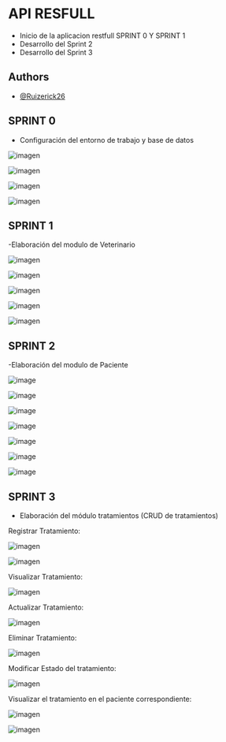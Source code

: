 # API RESFULL 

- Inicio de la aplicacion restfull SPRINT 0 Y SPRINT 1
- Desarrollo del Sprint 2
- Desarrollo del Sprint 3



## Authors

- [@Ruizerick26](https://www.github.com/Ruizerick26)


## SPRINT 0
- Configuración del entorno de trabajo y base de datos

![imagen](https://github.com/Ruizerick26/Veterinario/assets/117743844/0ca2399e-12fd-459e-b7b4-991b1880ee94)

![imagen](https://github.com/Ruizerick26/Veterinario/assets/117743844/b442f6cb-edf0-477a-bf02-86f312ab897e)

![imagen](https://github.com/Ruizerick26/Veterinario/assets/117743844/c0b4a97b-16c1-403e-aaeb-66337bf77fbc)

![imagen](https://github.com/Ruizerick26/Veterinario/assets/117743844/c7b8a8bf-f75c-4d5e-adfc-3acde02c08ff)

## SPRINT 1
-Elaboración del modulo de Veterinario 

![imagen](https://github.com/Ruizerick26/Veterinario/assets/117743844/81c8b3ea-4946-4ff9-aa4f-14954ffc803b)

![imagen](https://github.com/Ruizerick26/Veterinario/assets/117743844/e1a53e33-5808-4ed5-8a7d-b35c713050e5)

![imagen](https://github.com/Ruizerick26/Veterinario/assets/117743844/91051293-ecde-4a6c-bcbe-70a120ceebd3)

![imagen](https://github.com/Ruizerick26/Veterinario/assets/117743844/46fdbea6-ed5c-481b-8903-6b6e8c6f3c8a)

![imagen](https://github.com/Ruizerick26/Veterinario/assets/117743844/4a920fed-5f2d-4187-85cc-42672c9807d1)

## SPRINT 2

-Elaboración del modulo de Paciente

![image](https://github.com/Ruizerick26/Veterinario/assets/117743844/265d3638-c5b4-46e8-b5f9-283f36e77dff)

![image](https://github.com/Ruizerick26/Veterinario/assets/117743844/4fcd9652-e5d8-4a2c-b78c-f47f3ef6e2b0)

![image](https://github.com/Ruizerick26/Veterinario/assets/117743844/2c2de0b1-ff5b-4a53-824b-81d2593e194e)

![image](https://github.com/Ruizerick26/Veterinario/assets/117743844/096bd0ce-8f3e-45a9-970d-2fcd82b4eaf3)

![image](https://github.com/Ruizerick26/Veterinario/assets/117743844/f56fe93b-783e-48fb-9139-c5c20cce55a9)

![image](https://github.com/Ruizerick26/Veterinario/assets/117743844/8c91b5a5-7b75-4bb8-b388-7002c16b9694)

![image](https://github.com/Ruizerick26/Veterinario/assets/117743844/fe211c9e-13f6-49c3-9851-240d9554aa45)

## SPRINT 3
- Elaboración del módulo tratamientos (CRUD de tratamientos)

Registrar Tratamiento:

![imagen](https://github.com/Ruizerick26/Veterinario/assets/117743844/bb9e28a7-d483-4332-b0b7-e1807d1e7456)

![imagen](https://github.com/Ruizerick26/Veterinario/assets/117743844/b2f4b57e-b4a7-4176-90f7-639c071a56c1)

Visualizar Tratamiento:

![imagen](https://github.com/Ruizerick26/Veterinario/assets/117743844/797373a7-593b-4a76-ad36-d8fec1fdeb50)

Actualizar Tratamiento:

![imagen](https://github.com/Ruizerick26/Veterinario/assets/117743844/f2f3bbc5-fcc9-4e3a-bb63-9e7a9afd6ea6)

Eliminar Tratamiento:

![imagen](https://github.com/Ruizerick26/Veterinario/assets/117743844/d7afcd1d-a63f-419b-967e-b8245ab361a5)

Modificar Estado del tratamiento:

![imagen](https://github.com/Ruizerick26/Veterinario/assets/117743844/3395496a-8e18-4a11-b404-2c409317f93b)

Visualizar el tratamiento en el paciente correspondiente:

![imagen](https://github.com/Ruizerick26/Veterinario/assets/117743844/29c96d00-c06a-43e3-8cc9-0e036bb989f9)



![imagen](https://github.com/Ruizerick26/Veterinario/assets/117743844/454f1590-1385-4819-b4cd-5fb0600b6149)























